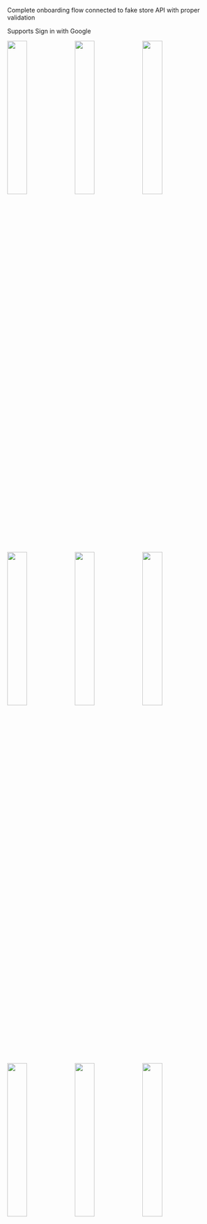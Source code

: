 Complete onboarding flow connected to fake store API with proper validation

Supports Sign in with Google


<img src="https://github.com/onflyer/FakeStore-APP/assets/114020060/ddaa5a5d-9dfa-4c96-8d5c-40e48a338c81" width="30%" height="30%">
<img src="https://github.com/onflyer/Fake-Store-API/assets/114020060/2dd78858-e281-4978-8a10-008f723d810d" width="30%" height="30%">


<img src="https://github.com/onflyer/FakeStore-APP/assets/114020060/509e2e59-ab77-499b-92c1-135d2be86e4b" width="30%" height="30%">
<img src="https://github.com/onflyer/FakeStore-APP/assets/114020060/262762a2-ca57-4dc4-956a-54eef40123dd" width="30%" height="30%">
<img src="https://github.com/onflyer/FakeStore-APP/assets/114020060/06faf068-2759-425b-9a20-0f706c90decf" width="30%" height="30%">
<img src="https://github.com/onflyer/FakeStore-APP/assets/114020060/5e4e97af-6129-499f-8b4b-5fa93ebaedd3" width="30%" height="30%">
<img src="https://github.com/onflyer/FakeStore-APP/assets/114020060/ee6cb729-7c3d-4433-9e82-5f2392a498ee" width="30%" height="30%">

<img src="https://github.com/onflyer/FakeStore-APP/assets/114020060/84f869ae-f5cd-4991-b743-43fdd95d16cb" width="30%" height="30%">
<img src="https://github.com/onflyer/FakeStore-APP/assets/114020060/65cbd039-9757-4440-8a47-af2e2202cf16" width="30%" height="30%">



